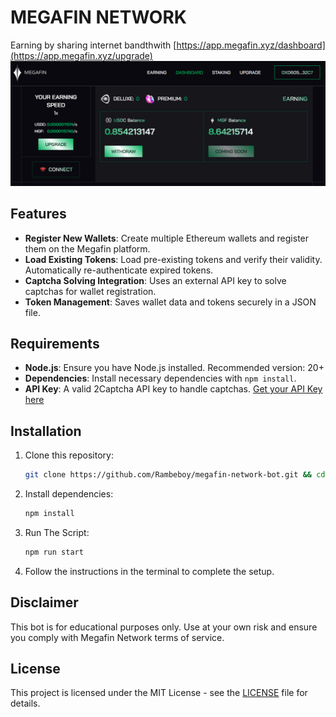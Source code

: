 # MEGAFIN NETWORK
Earning by sharing internet bandthwith [https://app.megafin.xyz/dashboard](https://app.megafin.xyz/upgrade)
![banner](assets/image.png)

## Features

- **Register New Wallets**: Create multiple Ethereum wallets and register them on the Megafin platform.
- **Load Existing Tokens**: Load pre-existing tokens and verify their validity. Automatically re-authenticate expired tokens.
- **Captcha Solving Integration**: Uses an external API key to solve captchas for wallet registration.
- **Token Management**: Saves wallet data and tokens securely in a JSON file.

## Requirements

- **Node.js**: Ensure you have Node.js installed. Recommended version: 20+
- **Dependencies**: Install necessary dependencies with `npm install`.
- **API Key**: A valid 2Captcha API key to handle captchas. [Get your API Key here](https://2captcha.com/)

## Installation

1. Clone this repository:
    ```bash
    git clone https://github.com/Rambeboy/megafin-network-bot.git && cd megafin-network-bot
    ```
2. Install dependencies:
    ```bash
    npm install
    ```
3. Run The Script:
    ```bash
    npm run start
    ```
4. Follow the instructions in the terminal to complete the setup.

## Disclaimer

This bot is for educational purposes only. Use at your own risk and ensure you comply with Megafin Network terms of service.

## License

This project is licensed under the MIT License - see the [LICENSE](LICENSE) file for details.